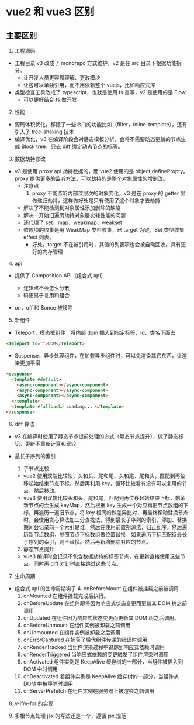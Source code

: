 # vue2 和 vue3 区别

## 主要区别

1. 工程源码

- 工程目录 v3 改成了 monorepo 方式维护，v2 是在 src 目录下根据功能拆分。
  - 让开发人员更容易理解、更改模块
  - 让包可以单独引用，而不用依赖整个 vuejs，比如响应式库
- 类型检查工具改成了 typescript，也就是使用 ts 重写，v2 是使用的是 Flow
  - 可以更好结合 ts 做开发

2. 性能

- 源码体积优化，移除了一些冷门的功能比如（filter，inline-template），还有引入了 tree-shaking 技术
- 编译优化，v3 在编译阶段会对静态模板分析，会将不需要动态更新的节点生成 Block tree，只去 diff 绑定动态节点的标签。

3. 数据劫持修改

- v3 是使用 proxy api 劫持数据的，而 vue2 使用的是 object.definePropty。proxy 提供更多的监听方法，可以劫持的是整个对象属性的增删改。
  - 注意点
    1. proxy 不能监听内部深层次的对象变化，v3 是在 proxy 的 getter 里做递归劫持，这样做好处是只有使用了这个对象才去劫持
  - 解决了不能检测到对象属性添加删除的缺陷
  - 解决一开始旧遍历劫持对象层次耗性能的问题
  - 还代理了 set、map、weakmap、weakset
  - 依赖项的收集是用 WeakMap 类型收集，已 target 为键，Set 类型收集 effect 列表。
    - 好处，target 不在被引用时，其值的列表项也会被自动回收。具有更好的内存管理

4. api

- 提供了 Composition API（组合式 api）

  - 逻辑点不会怎么分散
  - 码更易于复用和组合

- $on，$off 和 $once 被移除

5. 新组件

- Teleport，模态框组件，将内部 dom 插入到指定标签、id、类名下面去

```html
<Teleport to="">DOM</Teleport>
```

- Suspense，异步处理组件，在加载异步组件时，可以先渲染其它东西，让渲染更加平滑

```html
<suspense>
  <template #default>
    <async-component></async-component>
    <async-component></async-component>
    <async-component></async-component>
  </template>
  <template #fallback> Loading... </template>
</suspense>
```

6. diff 算法

- v3 在编译时使用了静态节点提前处理的方式（静态节点提升），做了静态标记，更新不重新计算和比较
- 最长子序列的索引

  1. 子节点比较

  - vue2 使用双端比较法，头和头、尾和尾、头和尾、尾和头，匹配到再位移起始结束节点下标，然后再利用 key，循环比较看有没有可以复用的节点，然后移动。
  - vue3 使用双端比较头和头、尾和尾，匹配到再位移起始结束下标，剩余新节点的会生成 keyMap，然后根据 key 生成一个对应再旧节点数组的下标，再遍历一遍旧节点，将 key 相同的做差异比对，再最终移动替换节点时，会使用贪心算法加二分查找法，得到最长子序列的索引，添加、替换期间会记录前一个索引是谁，然后在使用前置朔源法，归正乱序。然后遍历新节点数组，参照节点下标数组做位置替换，如果遍历下标匹配待最长子序列的索引，则不替换。然后再新增删除对应的节点。

  2. 静态节点提升

  - vue3 编译时会记录不包含数据劫持的标签节点，在更新直接使用这些节点。同时再 diff 对比时直接跳过这些节点。

7. 生命周期

- 组合式 api 的生命周期钩子 4. onBeforeMount 在组件被挂载之前被调用
  1. onMounted 在组件挂载完成后执行。
  2. onBeforeUpdate 在组件即将因为响应式状态变更而更新其 DOM 树之前调用
  3. onUpdated 在组件因为响应式状态变更而更新其 DOM 树之后调用。
  4. onBeforeUnmount 在组件实例被卸载之前调用
  5. onUnmounted 在组件实例被卸载之后调用
  6. onErrorCaptured 在捕获了后代组件传递的错误时调用
  7. onRenderTracked 当组件渲染过程中追踪到响应式依赖时调用
  8. onRenderTriggered 当响应式依赖的变更触发了组件渲染时调用
  9. onActivated 组件实例是 KeepAlive 缓存树的一部分，当组件被插入到 DOM 中时调用
  10. onDeactivated 若组件实例是 KeepAlive 缓存树的一部分，当组件从 DOM 中被移除时调用
  11. onServerPrefetch 在组件实例在服务器上被渲染之前调用

8. v-if/v-for 的实现

9. 多根节点处理
   jsx 的写法还是一个，遵循 jsx 规范
